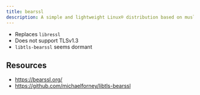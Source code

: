```yaml
---
title: bearssl
description: A simple and lightweight Linux® distribution based on musl libc and toybox
---
```


- Replaces `libressl`
- Does not support TLSv1.3
- `libtls-bearssl` seems dormant

## Resources
- https://bearssl.org/
- https://github.com/michaelforney/libtls-bearssl
